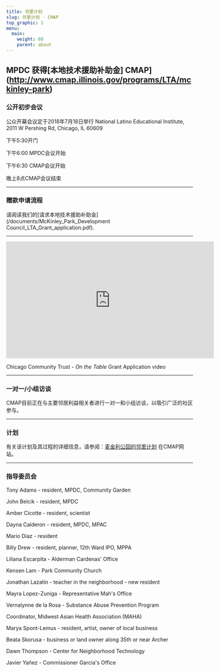```yaml
---
title: 邻里计划
slug: 邻里计划 - CMAP
top_graphic: 1
menu:
  main:
    weight: 60
    parent: about
---
```




## MPDC 获得[本地技术援助补助金] CMAP](http://www.cmap.illinois.gov/programs/LTA/mckinley-park)

### 公开初步会议

公众开幕会议定于2018年7月18日举行 National Latino Educational Institute, 2011 W Pershing Rd, Chicago, IL 60609

下午5:30开门

下午6:00 MPDC会议开始

下午6:30 CMAP会议开始

晚上8点CMAP会议结束

***

### 赠款申请流程
请阅读我们的[请求本地技术援助补助金](/documents/McKinley_Park_Development Council_LTA_Grant_application.pdf).

***
<iframe width="560" height="315" src="https://www.youtube.com/embed/bAoHvvL1Gkc" frameborder="0" allow="autoplay; encrypted-media" allowfullscreen></iframe>

Chicago Community Trust - *On the Table* Grant Application video
***
  
### 一对一/小组访谈

CMAP目前正在与主要邻居利益相关者进行一对一和小组访谈，以吸引广泛的社区参与。
***

### 计划

有关该计划及其过程的详细信息，请参阅：[麦金利公园的邻里计划](http://www.cmap.illinois.gov/programs/LTA/mckinley-park) 在CMAP网站。


***

### 指导委员会

Tony Adams - resident, MPDC, Community Garden

John 	Belcik - resident,	MPDC

Amber	Cicotte	- resident, scientist

Dayna	Calderon - resident,	MPDC, MPAC

Mario Diaz - resident

Billy	Drew -	resident, planner, 12th Ward IPO, MPPA

Liliana	Escarpita	- Alderman Cardenas' Office

Kensen	Lam	 - Park Community Church

Jonathan Lazatin -	teacher in the neighborhood - new resident

Mayra	Lopez-Zuniga - Representative Mah's Office

Vernalynne de la Rosa -	Substance Abuse Prevention Program 

Coordinator, Midwest Asian Health Association (MAHA)

Marya	Spont-Lemus -	resident, artist, owner of local business

Beata	Skorusa	- business or land owner along 35th or near Archer

Dawn	Thompson -	Center for Neighborhood Technology

Javier	Yañez	- Commissioner Garcia's Office
